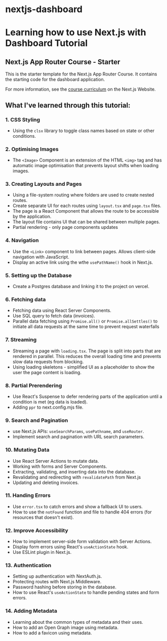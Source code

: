 # nextjs-dashboard
Learning how to use Next.js with Dashboard Tutorial
=======
## Next.js App Router Course - Starter

This is the starter template for the Next.js App Router Course. It contains the starting code for the dashboard application.

For more information, see the [course curriculum](https://nextjs.org/learn) on the Next.js Website.

## What I've learned through this tutorial:

### 1. CSS Styling
- Using the `clsx` library to toggle class names based on state or other conditions.

### 2. Optimising Images
- The `<Image>` Component is an extension of the HTML `<img>` tag and has automatic image optimisation that prevents layout shifts when loading images.

### 3. Creating Layouts and Pages
- Using a file-system routing where folders are used to create nested routes.
- Create separate UI for each routes using `layout.tsx` and `page.tsx` files.
- The page is a React Component that allows the route to be accessible by the application.
- The layout file contains UI that can be shared between multiple pages.
- Partial rendering - only page components updates

### 4. Navigation
- Use the `<Link>` component to link between pages. Allows client-side navigation with JavaScript.
- Display an active link using the wthe `usePathName()` hook in Next.js.

### 5. Setting up the Database
- Create a Postgres database and linking it to the project on vercel.

### 6. Fetching data
- Fetching data using React Server Components.
- Use SQL query to fetch data (invoices).
- Parallel data fetching using `Promise.all()` or `Promise.allSettles()` to initiate all data requests at the same time to prevent request waterfalls

### 7. Streaming
- Streaming a page with `loading.tsx`. The page is split into parts that are rendered in parallel. 
This reduces the overall loading time and prevents slow data requests from blocking.
- Using loading skeletons - simplified UI as a placeholder to show the user the page content is loading.

### 8. Partial Prerendering 
- Use React's Suspense to defer rendering parts of the application until a condition is met (eg data is loaded).
- Adding `ppr` to next.config.mjs file.

### 9. Search and Pagination
- use Next.js APIs: `useSearchParams`, `usePathname`, and `useRouter`.
- Implement search and pagination with URL search parameters.

### 10. Mutating Data
- Use React Server Actions to mutate data.
- Working with forms and Server Components.
- Extracting, validating, and inserting data into the database.
- Revalidating and redirecting with `revalidatePath` from Next.js
- Updating and deleting invoices.

### 11. Handing Errors
- Use `error.tsx` to catch errors and show a fallback UI to users.
- How to use the `notFound` function and file to handle 404 errors (for resources that doesn't exist).

### 12. Improve Accessibility
- How to implement server-side form validation with Server Actions.
- Display form errors using React's `useActionState` hook.
- Use ESLint plugin in Next.js.

### 13. Authentication
- Setting up authentication with NextAuth.js.
- Protecting routes with Next.js Middleware.
- Password hashing before storing in the database.
- How to use React's `useActionState` to handle pending states and form errors.

### 14. Adding Metadata
- Learning about the common types of metadata and their uses.
- How to add an Open Graph image using metadata.
- How to add a favicon using metadata.
  
